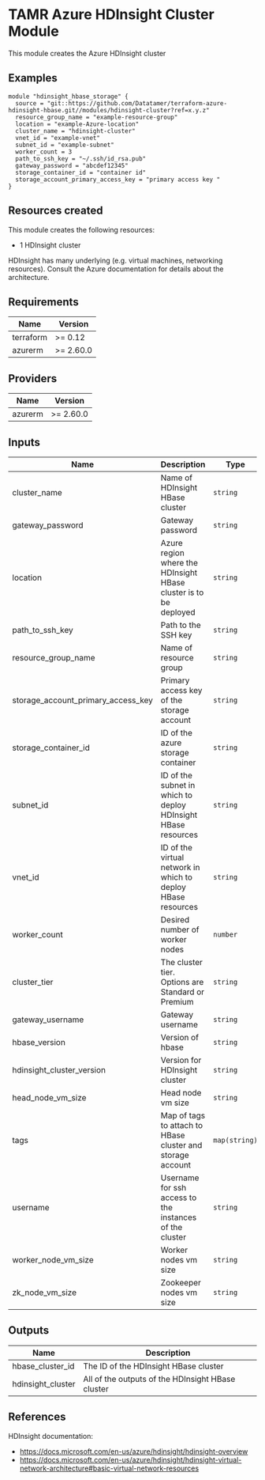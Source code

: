 # TAMR Azure HDInsight Cluster Module

This module creates the Azure HDInsight cluster

## Examples

```
module "hdinsight_hbase_storage" {
  source = "git::https://github.com/Datatamer/terraform-azure-hdinsight-hbase.git//modules/hdinsight-cluster?ref=x.y.z"
  resource_group_name = "example-resource-group"
  location = "example-Azure-location"
  cluster_name = "hdinsight-cluster"
  vnet_id = "example-vnet"
  subnet_id = "example-subnet"
  worker_count = 3
  path_to_ssh_key = "~/.ssh/id_rsa.pub"
  gateway_password = "abcdef12345"
  storage_container_id = "container id"
  storage_account_primary_access_key = "primary access key "
}
```

## Resources created
This module creates the following resources:
* 1 HDInsight cluster

HDInsight has many underlying (e.g. virtual machines, networking resources). Consult the
 Azure documentation for details about the architecture.

<!-- BEGINNING OF PRE-COMMIT-TERRAFORM DOCS HOOK -->
## Requirements

| Name | Version |
|------|---------|
| terraform | >= 0.12 |
| azurerm | >= 2.60.0 |

## Providers

| Name | Version |
|------|---------|
| azurerm | >= 2.60.0 |

## Inputs

| Name | Description | Type | Default | Required |
|------|-------------|------|---------|:--------:|
| cluster\_name | Name of HDInsight HBase cluster | `string` | n/a | yes |
| gateway\_password | Gateway password | `string` | n/a | yes |
| location | Azure region where the HDInsight HBase cluster is to be deployed | `string` | n/a | yes |
| path\_to\_ssh\_key | Path to the SSH key | `string` | n/a | yes |
| resource\_group\_name | Name of resource group | `string` | n/a | yes |
| storage\_account\_primary\_access\_key | Primary access key of the storage account | `string` | n/a | yes |
| storage\_container\_id | ID of the azure storage container | `string` | n/a | yes |
| subnet\_id | ID of the subnet in which to deploy HDInsight HBase resources | `string` | n/a | yes |
| vnet\_id | ID of the virtual network in which to deploy HBase resources | `string` | n/a | yes |
| worker\_count | Desired number of worker nodes | `number` | n/a | yes |
| cluster\_tier | The cluster tier. Options are Standard or Premium | `string` | `"Standard"` | no |
| gateway\_username | Gateway username | `string` | `"admin"` | no |
| hbase\_version | Version of hbase | `string` | `"1.1"` | no |
| hdinsight\_cluster\_version | Version for HDInsight cluster | `string` | `"3.6"` | no |
| head\_node\_vm\_size | Head node vm size | `string` | `"Standard_D12_V2"` | no |
| tags | Map of tags to attach to HBase cluster and storage account | `map(string)` | `{}` | no |
| username | Username for ssh access to the instances of the cluster | `string` | `"sshuser"` | no |
| worker\_node\_vm\_size | Worker nodes vm size | `string` | `"Standard_D12_V2"` | no |
| zk\_node\_vm\_size | Zookeeper nodes vm size | `string` | `"Standard_A4_v2"` | no |

## Outputs

| Name | Description |
|------|-------------|
| hbase\_cluster\_id | The ID of the HDInsight HBase cluster |
| hdinsight\_cluster | All of the outputs of the HDInsight HBase cluster |

<!-- END OF PRE-COMMIT-TERRAFORM DOCS HOOK -->

## References
HDInsight documentation:
* https://docs.microsoft.com/en-us/azure/hdinsight/hdinsight-overview
* https://docs.microsoft.com/en-us/azure/hdinsight/hdinsight-virtual-network-architecture#basic-virtual-network-resources
